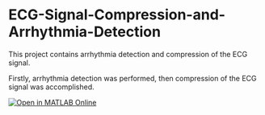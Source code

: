 # ECG-Signal-Compression-and-Arrhythmia-Detection

This project contains arrhythmia detection and compression of the ECG signal.

Firstly, arrhythmia detection was performed, then compression of the ECG signal was accomplished.


[![Open in MATLAB Online](https://www.mathworks.com/images/responsive/global/open-in-matlab-online.svg)](https://matlab.mathworks.com/open/github/v1?repo=ICdesigner21/ECG-Signal-Compression-and-Arrhythmia-Detection)
